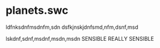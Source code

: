 # planets.swc
ldfnksdnfmsdnfm,sdn
dsfkjnskjdnfsmd,nfm,dsnf,msd

lskdnf,sdnf,msdnf,msdn,msdn
SENSIBLE
REALLY SENSIBLE
